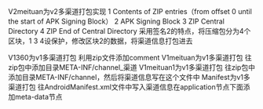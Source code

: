 V2meituan为v2多渠道打包实现
       1 Contents of ZIP entries（from offset 0 until the start of APK Signing Block）
       2 APK Signing Block
       3 ZIP Central Directory
       4 ZIP End of Central Directory
       采用签名2的特点，将压缩包分为4个区块，1 3 4设保护，修改区块2的数据，将渠道信息打包进去

V1360为v1多渠道打包
        利用zip文件添加comment
V1meituan为v1多渠道打包
        往zip包中添加目录META-INF/channel_渠道
V1meituan1为v1多渠道打包
        往zip包中添加目录META-INF/channel，然后将渠道信息写在这个文件中
Manifest为v1多渠道打包
        往AndroidManifest.xml文件中写入渠道信息在application节点下面添加meta-data节点